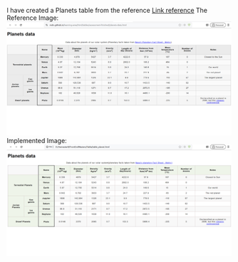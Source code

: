 I have created a Planets table from the reference 
[Link reference]("https://mdn.github.io/learning-area/html/tables/assessment-finished/planets-data.html")
The Reference Image:
![Alt Text](Screenshots/Reference_table.png)
Implemented Image:
![Alt Text](Screenshots/Implemented_table.png)